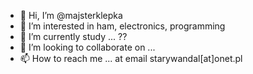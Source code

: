 - 👋 Hi, I’m @majsterklepka
- 👀 I’m interested in ham, electronics, programming
- 🌱 I’m currently study ... ??
- 💞️ I’m looking to collaborate on ...
- 📫 How to reach me ... at email starywandal[at]onet.pl

<!---
majsterklepka/majsterklepka is a ✨ special ✨ repository because its `README.md` (this file) appears on your GitHub profile.
You can click the Preview link to take a look at your changes.
--->

